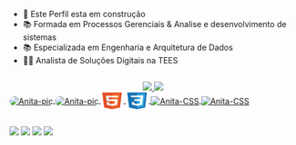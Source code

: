 - 🚧 Este Perfil esta em construção
- 📚 Formada em Processos Gerenciais & Analise e desenvolvimento de sistemas
- 📚 Especializada em Engenharia e Arquitetura de Dados
- 👩‍💻 Analista de Soluções Digitais na TEES

##

<div align="center">
  <a href="https://github.com/AnitaMachado">
   <img height="125em" src="https://github-readme-stats.vercel.app/api?username=AnitaMachado&show_icons=true&theme=radical&include_all_commits=true&count_private=true"/>
  <img height="125em" src="https://github-readme-stats.vercel.app/api/top-langs/?username=AnitaMachado&layout=compact&langs_count=7&theme=radical"/>
</div>

<div>
  <img align="center" alt="Anita-pic" height="60" width="80" style="border-radius:10px;" src="https://user-images.githubusercontent.com/116604819/199629695-f7deafd1-5374-4961-8666-01c3ff227603.png"> 
  <img align="center" alt="Anita-pic" height="80" width="100" style="border-radius:10px;" src="https://media2.giphy.com/media/v1.Y2lkPTc5MGI3NjExYm8wdzhvMnR0Y3ljOGx1eHFkbnF6ZGNncHdnb2h3M3llMWM4NGZnNCZlcD12MV9pbnRlcm5hbF9naWZfYnlfaWQmY3Q9Zw/jfF6mIPumEzN9QW0kL/giphy.gif">
  <img align="center" alt="Anita-HTML" height="30" width="40" src="https://raw.githubusercontent.com/devicons/devicon/master/icons/html5/html5-original.svg">
  <img align="center" alt="Anita-CSS" height="30" width="40" src="https://raw.githubusercontent.com/devicons/devicon/master/icons/css3/css3-original.svg">
  <img align="center" alt="Anita-CSS" height="30" width="30" src="https://upload.wikimedia.org/wikipedia/commons/thumb/0/0a/Python.svg/1200px-Python.svg.png">
  <img align="center" alt="Anita-CSS" height="40" width="50" src="https://media.licdn.com/dms/image/D4D12AQE5XoCSpOVOmg/article-cover_image-shrink_600_2000/0/1705767708038?e=2147483647&v=beta&t=ExJUApbzSr-H_ol-lvT0PV4eD4IseJvFwZHSpjLXVek">
</div>

##

<div> 
 <a href="https://discord.com/channels/1037513472029761566/1037513472491126806" target="_blank"><img src="https://img.shields.io/badge/Discord-7289DA?style=for-the-badge&logo=discord&logoColor=white" target="_blank"></a> 
  <a href = "mailto:mgma.anita@gmail.com"><img src="https://img.shields.io/badge/Gmail-D14836?style=for-the-badge&logo=gmail&logoColor=white" target="_blank"></a>
  <a href="https://www.linkedin.com/in/anita-machado-a8113b65/" target="_blank"><img src="https://img.shields.io/badge/-LinkedIn-%230077B5?style=for-the-badge&logo=linkedin&logoColor=white" target="_blank"></a> 
  <a href="https://api.whatsapp.com/send?phone=21974350242" target="_blank"><img src="https://img.shields.io/badge/WhatsApp-25D366?style=for-the-badge&logo=whatsapp&logoColor=white" target="_blank"></a>  
</div>



